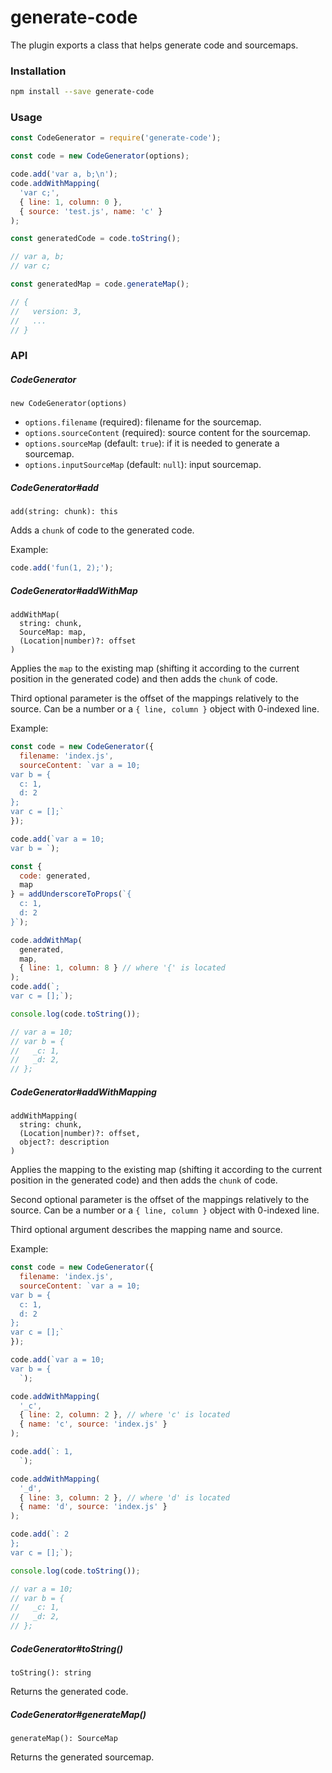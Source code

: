 # generate-code

The plugin exports a class that helps generate code and sourcemaps.

### Installation

```bash
npm install --save generate-code
```

### Usage

```js
const CodeGenerator = require('generate-code');

const code = new CodeGenerator(options);

code.add('var a, b;\n');
code.addWithMapping(
  'var c;',
  { line: 1, column: 0 },
  { source: 'test.js', name: 'c' }
);

const generatedCode = code.toString();

// var a, b;
// var c;

const generatedMap = code.generateMap();

// {
//   version: 3,
//   ...
// }
```

### API

##### CodeGenerator

```
new CodeGenerator(options)
```

* `options.filename` (required): filename for the sourcemap.
* `options.sourceContent` (required): source content for the sourcemap.
* `options.sourceMap` (default: `true`): if it is needed to generate
a sourcemap.
* `options.inputSourceMap` (default: `null`): input sourcemap.

##### CodeGenerator#add

```
add(string: chunk): this
```

Adds a `chunk` of code to the generated code.

Example:

```js
code.add('fun(1, 2);');
```

##### CodeGenerator#addWithMap

```
addWithMap(
  string: chunk,
  SourceMap: map,
  (Location|number)?: offset
)
```

Applies the `map` to the existing map (shifting it according to the
current position in the generated code) and then adds the `chunk`
of code.

Third optional parameter is the offset of the mappings relatively
to the source. Can be a number or a `{ line, column }` object with
0-indexed line.

Example:

```js
const code = new CodeGenerator({
  filename: 'index.js',
  sourceContent: `var a = 10;
var b = {
  c: 1,
  d: 2
};
var c = [];`
});

code.add(`var a = 10;
var b = `);

const {
  code: generated,
  map
} = addUnderscoreToProps(`{
  c: 1,
  d: 2
}`);

code.addWithMap(
  generated,
  map,
  { line: 1, column: 8 } // where '{' is located
);
code.add(`;
var c = [];`);

console.log(code.toString());

// var a = 10;
// var b = {
//   _c: 1,
//   _d: 2,
// };
```

##### CodeGenerator#addWithMapping

```
addWithMapping(
  string: chunk,
  (Location|number)?: offset,
  object?: description
)
```

Applies the mapping to the existing map (shifting it according to the
current position in the generated code) and then adds the `chunk`
of code.

Second optional parameter is the offset of the mappings relatively
to the source. Can be a number or a `{ line, column }` object with
0-indexed line.

Third optional argument describes the mapping name and source.

Example:

```js
const code = new CodeGenerator({
  filename: 'index.js',
  sourceContent: `var a = 10;
var b = {
  c: 1,
  d: 2
};
var c = [];`
});

code.add(`var a = 10;
var b = {
  `);

code.addWithMapping(
  '_c',
  { line: 2, column: 2 }, // where 'c' is located
  { name: 'c', source: 'index.js' }
);

code.add(`: 1,
  `);

code.addWithMapping(
  '_d',
  { line: 3, column: 2 }, // where 'd' is located
  { name: 'd', source: 'index.js' }
);

code.add(`: 2
};
var c = [];`);

console.log(code.toString());

// var a = 10;
// var b = {
//   _c: 1,
//   _d: 2,
// };
```

##### CodeGenerator#toString()

```
toString(): string
```

Returns the generated code.

##### CodeGenerator#generateMap()

```
generateMap(): SourceMap
```

Returns the generated sourcemap.
